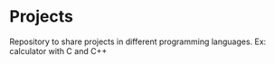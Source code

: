 # Projects
Repository to share projects in different programming languages. Ex: calculator with C and C++
